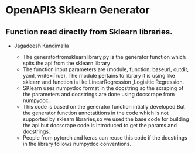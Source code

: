 # OpenAPI3 Sklearn Generator



## Function read directly from Sklearn libraries.

* Jagadeesh Kandimalla

    * The generatorfromsklearnlibrary.py is the generator function which spits the api from the 
       sklearn library
    * The function input parameters are (module, function, baseurl, outdir, yaml, write=True),
       The module pertains to library it is using like sklearn and function is like LinearRegression
       ,Logisitic Regression.
    * SKlearn uses numpydoc format in the docstring so the scraping of the parameters and docstrings
      are done using docscrape from numpydoc.
    * This code is based on the generator function intially developed.But the generator function annotatitions
      in the code which is not supported by sklearn libraries,so we used the base code for building the 
      api but docscrape code is introduced to get the params and docstrings.
    * People from pytorch and keras can reuse this code if the docstrings in the library follows numpydoc conventions.
